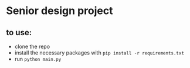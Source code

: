 # Senior design project

## to use: 
- clone the repo
- install the necessary packages with `pip install -r requirements.txt`
- run `python main.py`